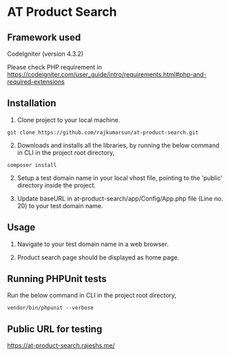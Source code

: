 # AT Product Search

## Framework used

CodeIgniter (version 4.3.2)

Please check PHP requirement in https://codeigniter.com/user_guide/intro/requirements.html#php-and-required-extensions

## Installation

1. Clone project to your local machine.

```
git clone https://github.com/rajkumarsun/at-product-search.git
```

2. Downloads and installs all the libraries, by running the below command in CLI in the project root directory,

```
composer install
```

2. Setup a test domain name in your local vhost file, pointing to the 'public' directory inside the project.

3. Update baseURL in at-product-search/app/Config/App.php file (Line no. 20) to your test domain name.

## Usage

1. Navigate to your test domain name in a web browser.

2. Product search page should be displayed as home page.

## Running PHPUnit tests

Run the below command in CLI in the project root directory,

```
vendor/bin/phpunit --verbose
```

## Public URL for testing

https://at-product-search.rajeshs.me/
